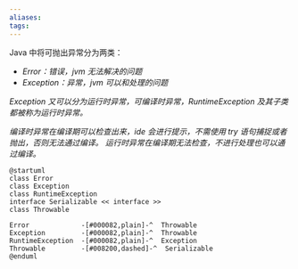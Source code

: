 ```yaml
---
aliases: 
tags: 
---
```

Java 中将可抛出异常分为两类：
+ *Error：错误，jvm 无法解决的问题*
+ *Exception：异常，jvm 可以和处理的问题*

*Exception 又可以分为运行时异常，可编译时异常，RuntimeException 及其子类都被称为运行时异常。*


*编译时异常在编译期可以检查出来，ide 会进行提示，不需使用 try 语句捕捉或者抛出，否则无法通过编译。*
*运行时异常在编译期无法检查，不进行处理也可以通过编译。*

```plantuml
@startuml
class Error
class Exception
class RuntimeException
interface Serializable << interface >>
class Throwable

Error             -[#000082,plain]-^  Throwable        
Exception         -[#000082,plain]-^  Throwable        
RuntimeException  -[#000082,plain]-^  Exception        
Throwable         -[#008200,dashed]-^  Serializable     
@enduml

```
